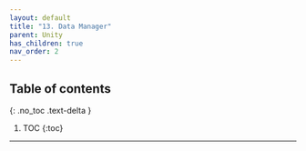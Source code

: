 ```yaml
---
layout: default
title: "13. Data Manager"
parent: Unity
has_children: true
nav_order: 2
---
```


## Table of contents
{: .no_toc .text-delta }

1. TOC
{:toc}

---